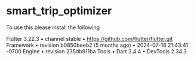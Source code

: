 # smart_trip_optimizer
To use this please install the following

Flutter 3.22.3 • channel stable • https://github.com/flutter/flutter.git
Framework • revision b0850beeb2 (5 months ago) • 2024-07-16 21:43:41 -0700
Engine • revision 235db911ba
Tools • Dart 3.4.4 • DevTools 2.34.3
